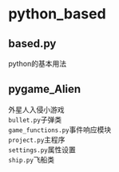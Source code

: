 # python_based

## based.py
python的基本用法
 
## pygame_Alien
外星人入侵小游戏  
`bullet.py`子弹类  
`game_functions.py`事件响应模块  
`project.py`主程序  
`settings.py`属性设置  
`ship.py`飞船类  

